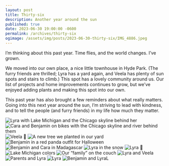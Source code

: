 ```yaml
---
layout: post
title: Thirty-six
description: Another year around the sun
published: true
date: 2023-06-30 19:00:00 -0600
permalink: /archives/thirty-six
ogimage: /assets/img/posts/2023-06-30-thirty-six/IMG_4886.jpeg
---
```

I’m thinking about this past year. Time flies, and the world changes. I’ve grown.

We moved into our own place, a nice little townhouse in Hyde Park. (The furry friends are thrilled; Lyra has a yard again, and Veela has plenty of sun spots and stairs to climb.) This spot has a lovely community around us. Our list of projects and home improvements continues to grow, but we’ve enjoyed adding plants and making this spot into our own.

This past year has also brought a few reminders about what really matters. Going into this next year around the sun, I’m striving to lead with kindness, and to tell the people (and furry friends) in my life how much they matter.

![Lyra with Lake Michigan and the Chicago skyline behind her][1]
![Cara and Benjamin on bikes with the Chicago skyline and river behind them][2]
![Veela 👅][3]
![A new tree we planted in our yard][4]
![Benjamin in a red panda outfit for Halloween][5]
![Benjamin and Cara in Madagascar][6]
![Lyra in the snow][7]
![Lyra 👅][8]
![Lake Michigan colors][9]
![Our “family” on the couch][10]
![Lyra and Veela][11]
![Parents and Lyra][12]
![Lyra][13]
![Benjamin and Lyra][14]L

[1]: /assets/img/posts/2023-06-30-thirty-six/IMG_3672.jpeg
[2]: /assets/img/posts/2023-06-30-thirty-six/IMG_3813.jpeg
[3]: /assets/img/posts/2023-06-30-thirty-six/IMG_0079.jpeg
[4]: /assets/img/posts/2023-06-30-thirty-six/IMG_0399.jpeg
[5]: /assets/img/posts/2023-06-30-thirty-six/IMG_0637.jpeg
[6]: /assets/img/posts/2023-06-30-thirty-six/IMG_2446.jpeg
[7]: /assets/img/posts/2023-06-30-thirty-six/IMG_3238.jpeg
[8]: /assets/img/posts/2023-06-30-thirty-six/IMG_3311.jpeg
[9]: /assets/img/posts/2023-06-30-thirty-six/IMG_3683.jpeg
[10]: /assets/img/posts/2023-06-30-thirty-six/IMG_3877.jpeg
[11]: /assets/img/posts/2023-06-30-thirty-six/IMG_3897.jpeg
[12]: /assets/img/posts/2023-06-30-thirty-six/IMG_4104.jpeg
[13]: /assets/img/posts/2023-06-30-thirty-six/IMG_4863.jpeg
[14]: /assets/img/posts/2023-06-30-thirty-six/IMG_4886.jpeg